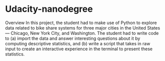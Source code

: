 # Udacity-nanodegree
Overview
In this project, the student had to make use of Python to explore data related to bike share systems for three major cities in the United States — Chicago, New York City, and Washington.
The student had to write code to (a) import the data and answer interesting questions about it by computing descriptive statistics, and (b) write a script that takes in raw input to create an interactive experience in the terminal to present these statistics.
